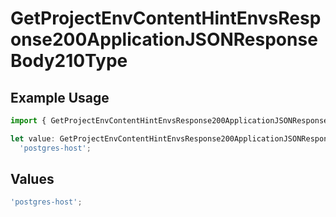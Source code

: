 # GetProjectEnvContentHintEnvsResponse200ApplicationJSONResponseBody210Type

## Example Usage

```typescript
import { GetProjectEnvContentHintEnvsResponse200ApplicationJSONResponseBody210Type } from '@vercel/client/models/operations';

let value: GetProjectEnvContentHintEnvsResponse200ApplicationJSONResponseBody210Type =
  'postgres-host';
```

## Values

```typescript
'postgres-host';
```
